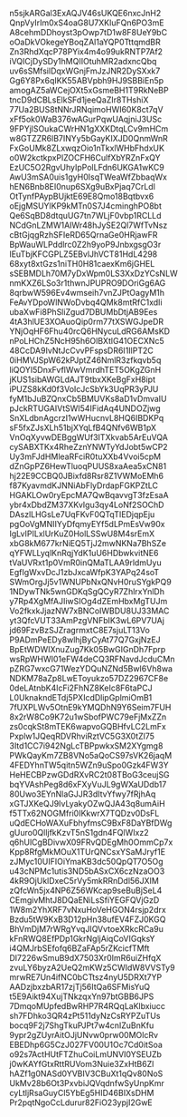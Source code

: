 n5sjkARGal3ExAQJV46sUKQE6nxcJnH2
QnpVyIrIm0xS4oaG8U7XKluFQn6PO3mE
A8cehmDDhoyst3pOwp7tD1w8F8UeY9bC
oOaDkVOkegeYBoqZAl1aYQP0TttqmdBR
Zn3RhdXqcP78PYix4m4o99ukRNTP7Af2
iVQICjDySDy1hMQIIOtuhMR2adxncQbq
uv6sSMfsilDqxWGnjFmJzJNR2DySXxk7
Gg6Y8Px6qIKK55ABVpbh9HJ9SBBiEn5p
amogAZ5aWCejOXt5xGsmeBH1T9RkNeBP
tncD9dCBLsElkSFd1jeeQaZIr8THshiX
77Ua2BUS8tNNrJRNqimoHWI60K8ct7qV
xFf5ok0WaB376wAGurPqwUAqjniJ3USc
9FPYjlSOukaCWrHN1gXXKDtqLCv9mHCm
w8GTZZR6lB7INYy5bGayKIXJD0QnmWnR
FxGoUMk8ZLxwqzOio1nTkxlWHbFhdxUK
o0W2kctkpxPlZOCFH6CulfXbYRZnFxQY
EzUC5O2RgvUhyIpPolLFdn6UKGA1wKC9
AwU3mSA0uis1gyH0IsqTWeaWfZbbaqWx
hEN6Bnb8EI0nup6SXg9uBxPjaq7CrLdl
OtTynfPAypBUjktE69E8Qmo18Bqtbvx6
oEjgMSUYlKP9kMTn0S7J4cminghPO8bt
Qe6SqBD8dtquUG7tn7WLjF0vbp1RCLLd
NCdGnLZMW1AIWr48hJySE2Ql7WfTvNsz
cBtGjqgRzhSFIeRD65QrnaGe0HRjawFR
BpWauWLPddlrc0Z2h9yoP9JnbxgsgO3r
lEuTbjKFCGPLZ5EBvlJhVCT81HdL4298
68xyt8xtGzs1niTH0H81caexKm6jGHEL
sSEBMDLh70M7yDxWpm0LS3XxDzYCsNLW
nmKXZ6LSo3r1thwnJPUPRO9DOriGg6AG
8qrbwW596Ev4wmseih7vnZJPtOagyM1h
FeAvYDpoWlNWoDvbq4QMk8mtRfC1xdIi
ubaXwFi8PhSliZgud7DBUMbDtjAB9Ees
4tA3hlUE3XOAuoQip0rm77tXSWGJpeDR
YNjOqHF6Fhu40rcQ6HNycuLdRG6AMsKD
nPoLHChZ5NcH95h6OlBXtlG41OECXNc5
48CcDA9IvNtJcCvvPFspsDR6I1IlPT2C
0iHMVJSpW62kPJptZ46NmlR3zfkqvb5q
liQOYI5DnxFvflWwVmrdhTET5OKgZGnH
jKUS1sibAWGLdAJT9tbxXKeBgFxH8ipt
iPUZS8kKd0f3VoIcJcSbYk3UqPR3yPJU
fyM1bJuBZQnxCb5BMUVKs8aD1vDmvaIU
pJckRTUGAIVtSWI54IFidAq4UNDOZjwg
SnXLdbnAgcrzI1wWHucnvL8HQ6IBDKPq
sF5fxZJsXLh51bjXYqLfB4QNfv6WB1pX
VnOqXyvwDEBggWUf3ITXkvab5ArEuVQA
cySABXTKx4RheZznYNWTyYdJobt5wCP2
Uy3mFJdHMleaRFciR0tuXXb4Vvoi5cpM
dZnGpPZ6HewTluoqPUUS8xaAea5xCN81
hj22E9CCBQ0JBixfd8Rsr8Z1VWMoEMh6
f87KyavmdKJNNiAbFlyDrdapFGKPZtLC
HGAKLOw0ryEpcMA7QwBqavvgT3fzEsaA
ybr4xDbdZM37XKvIgu3qy4LoNf2SOChD
DAszlLHGsLe7UqFKvF0QTqTIEDjqpEju
pgOoVgMNIIYyDfqmyEYf5dLPmEsVw90x
IgLvIPILxlUrKuZ0HolLSSwU8M4srEmX
xbG8kM677krNiEQ5TjJ2mwNKNa7BhSZe
qYFWLLyqlKnRqjYdK1uU6HDbwkvitNE6
tVaUVRxt1p0VmR0inQMaTLAA9rldmUyu
EgfIgWxvDcJ1zbJxcaWfpK3YAPq24soT
SWmOrgJj5v1WNUPbNxQNvH0ruSYgkPQ9
1NDywTNk5wnGDKqSgQCyR7ZhlrxYnlDh
y7Rp4XgMfAJIiwSIOg4dZEmHbxMgTUJm
Vo2fkxkJjazNW7xBNCoIWBDU8UJ33MAC
yt3QfcVUT33AmPzgVNFbIK3wL6PV7UAj
jd69FzvBzSJZragrmxtC8E7sjuLT13Vo
P9ADmPeEDy8wlhjByCyAt77Q7GxjNzEJ
BpEtWDWIXnuZug7Kk05BwGIGnDh7Fprp
wsRpWHWI01eFW4deCQ3RFNavdJcduCMn
pZRG7wxcG71WezYDQuNZNd5BwI6Vh8wa
NDKM78aZp8LwEToyukzo57DZ2967CF8e
0deLAtnbK4lcFi2FhNZ8KeIc8F6taPCJ
L0UknakndETdj5PXIcdDlipGplmiOmB1
7fUXPLWv5OtnE9kYMQDhN9Y6Seim7FUH
8x2rW8Co9K72u1wSbofPWC79eFjMxZZn
zs0cqkSt8mTEK6wapvoGQBHfvLC2LmFx
Pxplw1JQeqRDVRhviRztVC5G3X0tZl75
3Itd1CC7i942NgLcTBPpwkxSM2XYgmg8
PWkQayKm7ZB8VNo5aQoCS97sVK26jaqM
4FEDYhnTW5qitn5WZn9uSpo0Gzk4FW3Y
HeHECBPzwGDdRXvRC2t08TBoG3ceujSG
bqYVAshPeg8d6xFXyVuJL9gWXaUDdb17
80Uwo3EYnNlaGJJR3dItvYfwy7fRjhAq
xGTJXKeQJ9IvLyakyOZwQJA43q8umAiH
f5TTx62NOGMfri0IKkwrX7TQDzv0DsFL
uQdECHoWAXuFbhyfmsC9BxF8DaYBfDWg
gUuro0QlljfkKzvT5nS1gdn4FQlWIxz2
q6hUlCgBDivwX09FRvQDEgMh0OmmCp7x
Kpp8RfgMkMOuX1TUrQNCsxYSaMJryf1E
zJMyc10UIFIOiYmaKB3dc50QpQT7O5Og
u43cNPMc1utis3ND5bASxCX6czNzaOO3
4kR9OjUklDxeC5rVy5mkRRnDdl56JXIM
zQfcWn5jx4NP6Z56WKcap9seBuBjSeL4
CEmgivMhtJ8DQaENiLsSfiYEGFQVjGzD
1W8m2YhXRF7vNxuHoVeHGON4rsjp2drx
Bzdu5tW9KxB3D12pHn38ufEV4FZJ0KGQ
BhVmDjM7rWRgYvqJIQVvtoeXRkcRCa9u
kFnRWQ8EfPDp1GkrNgljAiqCoVIGqksY
i4QMJrbSEfofq6BZaFAp5rZKcicfTMft
Dl7226wSmuB9dX7503Xr0ImR6uiZHfqX
zvuLY6byzA2UeQ2mKWz5CWIdW8VVSTy9
mrwRE7Un4ifNC0bCTtsz4nyU5DRXt7YP
AADzjbxzbAR17zjTj56ItQa6SFMisYuQ
t5E9Aikt94XujTNkzqxYn97btGBB6JPS
7DmqoMUpfedBwRHP7R4RQqLaKlbxiucc
sh7FDhko3QR4zPt511dyNzCsRYPZuTUs
bocq9F2j7ShgTkuPJPt7w4cnIZuBnKfu
9ypr2gZUyrAitOJjUNvw0prw00MOlcRv
EBEDhp6G5CzJ027FV00U1Oc7Cd0itSoa
o92s7ActHUtFTZhuCoiLmUNVI0YSEUZb
j0wKAYfGtxRttRUVom3Nuie3ZxHtB6Zl
hAZf1g0NASd0YVBIV3CBuXt1qQv80NoS
UkMv28b6Ot3PxvbiJQVqdnfwSyUnpKmr
cyLtljRsaGuyCl5YbEg5HID46BIXsDHM
Pr2pqtNgoCcLdurur82FiO23ypjI2GwE
